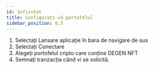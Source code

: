 ```yaml
---
id: înființat
title: Configurați-vă portofelul
sidebar_position: 0,5
---
```


1. Selectați Lansare aplicație în bara de navigare de sus
2. Selectați Conectare
3. Alegeți portofelul cripto care conține DEGEN NFT
4. Semnați tranzacția când vi se solicită.
